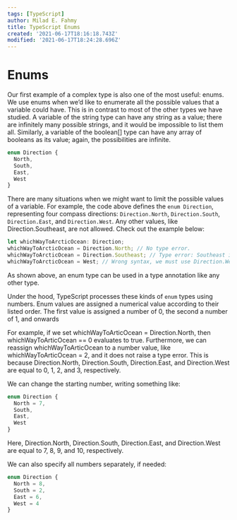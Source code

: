 ```yaml
---
tags: [TypeScript]
author: Milad E. Fahmy
title: TypeScript Enums
created: '2021-06-17T18:16:18.743Z'
modified: '2021-06-17T18:24:28.696Z'
---
```


# Enums

<p>Our first example of a complex type is also one of the most useful: enums. We use enums when we’d like to enumerate all the possible values that a variable could have. This is in contrast to most of the other types we have studied. A variable of the string type can have any string as a value; there are infinitely many possible strings, and it would be impossible to list them all. Similarly, a variable of the boolean[] type can have any array of booleans as its value; again, the possibilities are infinite. </p>

```ts
enum Direction {
  North,
  South,
  East,
  West
}
```

There are many situations when we might want to limit the possible values of a variable. For example, the code above defines the `enum Direction`, representing four compass directions: `Direction.North`, `Direction.South`, `Direction.East`, and `Direction.West`. Any other values, like Direction.Southeast, are not allowed. Check out the example below: 

```ts
let whichWayToArcticOcean: Direction;
whichWayToArcticOcean = Direction.North; // No type error.
whichWayToArcticOcean = Direction.Southeast; // Type error: Southeast is not a valid value for the Direction enum.
whichWayToArcticOcean = West; // Wrong syntax, we must use Direction.West instead. 
```
As shown above, an enum type can be used in a type annotation like any other type.

Under the hood, TypeScript processes these kinds of `enum` types using numbers. Enum values are assigned a numerical value according to their listed order. The first value is assigned a number of 0, the second a number of 1, and onwards

For example, if we set whichWayToArticOcean = Direction.North, then whichWayToArticOcean == 0 evaluates to true. Furthermore, we can reassign whichWayToArticOcean to a number value, like whichWayToArticOcean = 2, and it does not raise a type error. This is because Direction.North, Direction.South, Direction.East, and Direction.West are equal to 0, 1, 2, and 3, respectively.

We can change the starting number, writing something like:

```ts
enum Direction {
  North = 7,
  South,
  East,
  West
}
```

Here, Direction.North, Direction.South, Direction.East, and Direction.West are equal to 7, 8, 9, and 10, respectively.

We can also specify all numbers separately, if needed: 
```ts
enum Direction {
  North = 8,
  South = 2,
  East = 6,
  West = 4
}
```
